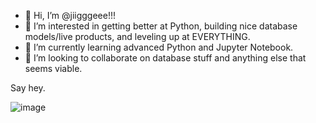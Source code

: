 - 👋 Hi, I’m @jiigggeee!!!
- 👀 I’m interested in getting better at Python, building nice database models/live products, and leveling up at EVERYTHING.
- 🌱 I’m currently learning advanced Python and Jupyter Notebook.
- 💞️ I’m looking to collaborate on database stuff and anything else that seems viable.

Say hey. 

![image](https://user-images.githubusercontent.com/95113407/143666519-e5bab135-4fa0-49ee-abbe-225224b53f67.png)


<!---
jiigggeee/jiigggeee is a ✨ special ✨ repository because its `README.md` (this file) appears on your GitHub profile.
You can click the Preview link to take a look at your changes.
--->

